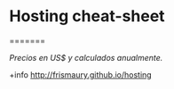 # Hosting cheat-sheet
=======

_Precios en US$ y calculados anualmente._ 

+info http://frismaury.github.io/hosting


